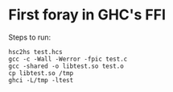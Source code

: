 # First foray in GHC's FFI

Steps to run:
```
hsc2hs test.hcs
gcc -c -Wall -Werror -fpic test.c
gcc -shared -o libtest.so test.o
cp libtest.so /tmp
ghci -L/tmp -ltest
```
